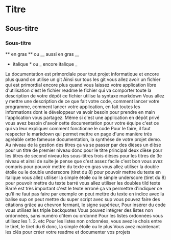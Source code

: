 # Titre
## Sous-titre
### Sous-titre
** en gras ** ou __ aussi en gras __
* italique * ou _ encore italique _

La documentation est primordiale pour tout projet informatique et encore plus quand on utilise un git
Ainsi sur tous les git vous allez avoir un fichier qui est primordial encore plus quand vous laissez votre application libre d'utilisation 
c'est le fichier readme le fichier qui va comporter toute la description de votre dépôt 
ce fichier utilise la syntaxe markdown
Vous allez y mettre une description de ce que fait votre code, comment lancer votre programme, comment lancer votre application, en fait toutes les informations dont le développeur va avoir besoin pour prendre en main  l'application vous partagez.
Même si c'est une application en dépôt privé vous avez besoin d'avoir cette documentation pour votre équipe 
c'est ce qui va leur expliquer comment fonctionne le code 
Pour le faire, il faut respecter le markdown qui permet mettre en page d'une manière très agréable cette fameuse documentation, la synthèse de votre projet demo.
Au niveau de la gestion des titres ça va se passer par des dièses
un dièse pour un titre de premier niveau donc pour le titre principal 
deux dièse pour les titres de second niveau
 les sous-titres trois dièses pour les titres de 3e niveau et ainsi de suite 
je pense que c'est assez facile c'est bon vous avez compris 
pour pouvoir mettre du texte en gras vous allez utiliser la double étoile ou le double underscore (tiret du 8) 
pour pouvoir mettre du texte en italique vous allez utiliser la simple étoile ou le simple underscore (tiret du 8) 
pour pouvoir mettre du texte barré vous allez utiliser les doubles tild
 texte Barré est très important c'est le texte erroné ça va permettre d'indiquer ce qu'il ne faut pas faire par exemple 
on peut mettre du texte en indice avec la balise sup
on peut mettre du super script avec sup 
vous pouvez faire des citations grâce au chevron fermant, le signe supérieur,
Pour insérer du code vous utilisez les triple backquotes
Vous pouvez intégrer des listes non ordonnées, sans numéro d’item ou ordonné
Pour les listes ordonnées vous utilisez les 1. 2. etc
Pour les listes non ordonnées, vous avez le chois entre le tiret, le tiret du 6 donc, la simple étoile ou le plus
Vous avez maintenant les clés pour créer votre readme et documenter vos projets
